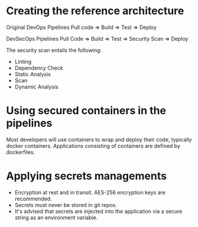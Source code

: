 # Creating the reference architecture
Original DevOps Pipelines
Pull code => Build => Test => Deploy

DevSecOps Pipelines
Pull Code => Build => Test => Security Scan => Deploy

The security scan entails the following:
- Linting
- Dependency Check
- Static Analysis
- Scan
- Dynamic Analysis
# Using secured containers in the pipelines
Most developers will use containers to wrap and deploy their code, typically docker containers. Applications consisting of containers are defined by dockerfiles.
# Applying secrets managements
- Encryption at rest and in transit. AES-256 encryption keys are recommended.
- Secrets must never be stored in git repos.
- It's advised that secrets are injected into the application via a secure string as an environment variable.